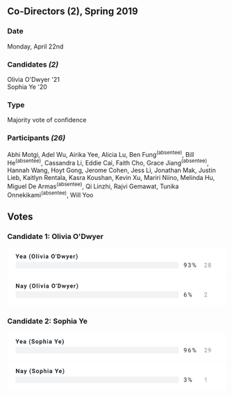 ## Co-Directors (2), Spring 2019
### Date
Monday, April 22nd
### Candidates *(2)*
Olivia O'Dwyer '21
<br>Sophia Ye '20
### Type
Majority vote of confidence
### Participants *(26)*
Abhi Motgi, Adel Wu, Airika Yee, Alicia Lu, Ben Fung<sup>(absentee)</sup>, Bill He<sup>(absentee)</sup>, Cassandra Li, Eddie Cai, Faith Cho, Grace Jiang<sup>(absentee)</sup>, Hannah Wang, Hoyt Gong, Jerome Cohen, Jess Li, Jonathan Mak, Justin Lieb, Kaitlyn Rentala, Kasra Koushan, Kevin Xu, Mariri Niino, Melinda Hu, Miguel De Armas<sup>(absentee)</sup>, Qi Linzhi, Rajvi Gemawat, Tunika Onnekikami<sup>(absentee)</sup>, Will Yoo

## Votes
### Candidate 1: Olivia O'Dwyer
![](/results/68747470733a2f2f6170692e67682d706f6c6c732e636f6d2f706f6c6c2f30314439333558374e5331454354444e32535a37545a503432592f596561253230284f6c697669612532304f27447779657229.svg)
![](/results/68747470733a2f2f6170692e67682d706f6c6c732e636f6d2f706f6c6c2f30314439333558374e5331454354444e32535a37545a503432592f4e6179253230284f6c697669612532304f27447779657229.svg)
### Candidate 2: Sophia Ye
![](/results/68747470733a2f2f6170692e67682d706f6c6c732e636f6d2f706f6c6c2f3031443933355234533238373141503753445a34334653574b542f59656125323028536f70686961253230596529.svg)
![](/results/68747470733a2f2f6170692e67682d706f6c6c732e636f6d2f706f6c6c2f3031443933355234533238373141503753445a34334653574b542f4e617925323028536f70686961253230596529.svg)
